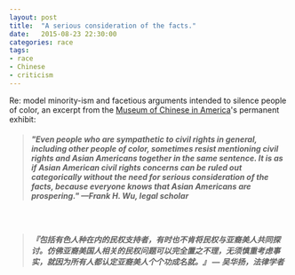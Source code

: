```yaml
---
layout: post
title:  "A serious consideration of the facts."
date:   2015-08-23 22:30:00
categories: race
tags:
- race
- Chinese
- criticism
---
```


Re: model minority-ism and facetious arguments intended to silence people of color, an excerpt from the <a href="http://www.mocanyc.org/about/" target="_blank">Museum of Chinese in America</a>'s permanent exhibit:

> ##### "Even people who are sympathetic to civil rights in general, including other people of color, sometimes resist mentioning civil rights and Asian Americans together in the same sentence. It is as if Asian American civil rights concerns can be ruled out categorically without the need for serious consideration of the facts, because everyone knows that Asian Americans are prospering." —Frank H. Wu, legal scholar

<br />

> ##### 『包括有色人种在内的民权支持者，有时也不肯将民权与亚裔美人共同探讨。仿佛亚裔美国人相关的民权问题可以完全置之不理，无须慎重考虑事实，就因为所有人都认定亚裔美人个个功成名就。』 — 吴华扬，法律学者